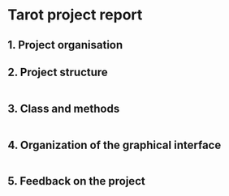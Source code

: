 # Tarot project report

## 1. Project organisation 


## 2. Project structure

```

```

## 3. Class and methods

```
```
## 4. Organization of the graphical interface
```

```
## 5.  Feedback on the project
